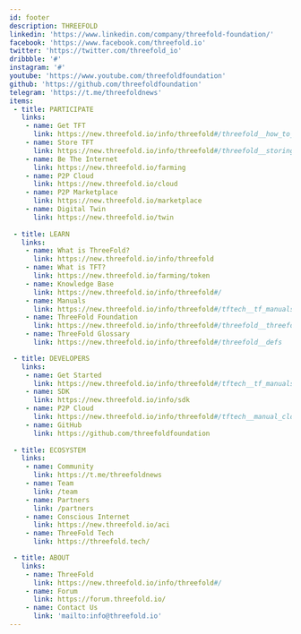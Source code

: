 ```yaml
---
id: footer
description: THREEFOLD
linkedin: 'https://www.linkedin.com/company/threefold-foundation/'
facebook: 'https://www.facebook.com/threefold.io'
twitter: 'https://twitter.com/threefold_io'
dribbble: '#'
instagram: '#'
youtube: 'https://www.youtube.com/threefoldfoundation'
github: 'https://github.com/threefoldfoundation'
telegram: 'https://t.me/threefoldnews'
items:
 - title: PARTICIPATE
   links:
    - name: Get TFT
      link: https://new.threefold.io/info/threefold#/threefold__how_to_buy_and_sell
    - name: Store TFT
      link: https://new.threefold.io/info/threefold#/threefold__storing_tft
    - name: Be The Internet
      link: https://new.threefold.io/farming
    - name: P2P Cloud
      link: https://new.threefold.io/cloud
    - name: P2P Marketplace
      link: https://new.threefold.io/marketplace
    - name: Digital Twin
      link: https://new.threefold.io/twin
 
 - title: LEARN
   links:
    - name: What is ThreeFold?
      link: https://new.threefold.io/info/threefold
    - name: What is TFT?
      link: https://new.threefold.io/farming/token
    - name: Knowledge Base
      link: https://new.threefold.io/info/threefold#/
    - name: Manuals
      link: https://new.threefold.io/info/threefold#/tftech__tf_manuals?id=threefold-manuals
    - name: ThreeFold Foundation
      link: https://new.threefold.io/info/threefold#/threefold__threefold_foundation
    - name: ThreeFold Glossary
      link: https://new.threefold.io/info/threefold#/threefold__defs

 - title: DEVELOPERS
   links:
    - name: Get Started
      link: https://new.threefold.io/info/threefold#/tftech__tf_manuals?id=threefold-manuals
    - name: SDK
      link: https://new.threefold.io/info/sdk
    - name: P2P Cloud
      link: https://new.threefold.io/info/threefold#/tftech__manual_cloud
    - name: GitHub
      link: https://github.com/threefoldfoundation
 
 - title: ECOSYSTEM
   links:
    - name: Community
      link: https://t.me/threefoldnews
    - name: Team
      link: /team
    - name: Partners
      link: /partners
    - name: Conscious Internet
      link: https://new.threefold.io/aci
    - name: ThreeFold Tech
      link: https://threefold.tech/

 - title: ABOUT
   links:
    - name: ThreeFold
      link: https://new.threefold.io/info/threefold#/
    - name: Forum
      link: https://forum.threefold.io/
    - name: Contact Us
      link: 'mailto:info@threefold.io'
---
```



<!-- [Terms & Conditions](https://new.threefold.io/info/legal#/legal__terms_conditions_websites) | [Privacy Policy](https://new.threefold.io/info/legal#/legal__privacypolicy) | [Impressum]()

<br/>
&#xA9; 2021 ThreeFold, All rights reserved. -->

